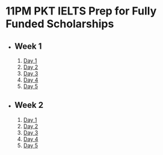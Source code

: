 # 11PM PKT IELTS Prep for Fully Funded Scholarships

- ## Week 1

   1. [Day 1](https://www.facebook.com/iCodeguru/videos/1062545575605824)
   2. [Day 2](https://www.facebook.com/iCodeguru/videos/1605484327069103)
   3. [Day 3](https://www.facebook.com/iCodeguru/videos/2298677503806778)
   4. [Day 4](https://www.facebook.com/iCodeguru/videos/2815432361967603)
   5. [Day 5](https://www.facebook.com/iCodeguru/videos/510372285201062)

- ## Week 2

   1. [Day 1](https://www.facebook.com/iCodeguru/videos/1968924653622153)
   2. [Day 2](https://www.facebook.com/iCodeguru/videos/537396429223818)
   3. [Day 3](https://www.facebook.com/iCodeguru/videos/955668142992018)
   4. [Day 4](https://www.facebook.com/iCodeguru/videos/2036185426833641)
   5. [Day 5](https://www.facebook.com/iCodeguru/videos/512847028234647)

<!-- - ## Week 3

   1. [Day 1](https://www.facebook.com/iCodeguru/videos/598946719122155)
   2. [Day 2](https://www.facebook.com/iCodeguru/videos/914733923473112)
   3. [Day 3](https://www.facebook.com/iCodeguru/videos/1297749121217912)
   4. [Day 4](https://www.facebook.com/iCodeguru/videos/1734664024045912)
   5. [Day 5]() -->

<!-- - ## Week 

   1. [Day 1]()
   2. [Day 2]()
   3. [Day 3]()
   4. [Day 4]()
   5. [Day 5]() -->

